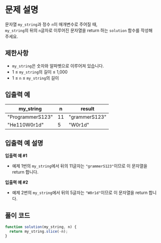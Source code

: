 # 문제 설명

문자열 `my_string`과 정수 `n`이 매개변수로 주어질 때,  
`my_string`의 뒤의 `n`글자로 이루어진 문자열을 return 하는 `solution` 함수를 작성해 주세요.

## 제한사항

- `my_string`은 숫자와 알파벳으로 이루어져 있습니다.
- 1 ≤ `my_string`의 길이 ≤ 1,000
- 1 ≤ `n` ≤ `my_string`의 길이

## 입출력 예

| my_string        | n   | result        |
| ---------------- | --- | ------------- |
| "ProgrammerS123" | 11  | "grammerS123" |
| "He110W0r1d"     | 5   | "W0r1d"       |

## 입출력 예 설명

**입출력 예 #1**

- 예제 1번의 `my_string`에서 뒤의 11글자는 `"grammerS123"`이므로 이 문자열을 return 합니다.

**입출력 예 #2**

- 예제 2번의 `my_string`에서 뒤의 5글자는 `"W0r1d"`이므로 이 문자열을 return 합니다.

## 풀이 코드

```js
function solution(my_string, n) {
  return my_string.slice(-n);
}
```
